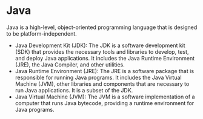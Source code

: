 # Java

Java is a high-level, object-oriented programming language that is designed to be platform-independent.

- Java Development Kit (JDK): The JDK is a software development kit (SDK) that provides the necessary tools and libraries to develop, test, and deploy Java applications. It includes the Java Runtime Environment (JRE), the Java Compiler, and other utilities.
- Java Runtime Environment (JRE): The JRE is a software package that is responsible for running Java programs. It includes the Java Virtual Machine (JVM), other libraries and components that are necessary to run Java applications. It is a subset of the JDK.
- Java Virtual Machine (JVM): The JVM is a software implementation of a computer that runs Java bytecode, providing a runtime environment for Java programs.
